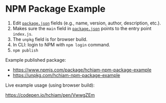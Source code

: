 # NPM Package Example

1. Edit [`package.json`](https://github.com/hchiam/npm-package-example/blob/master/package.json) fields (e.g., name, version, author, description, etc.).
2. Makes sure the `main` field in [`package.json`](https://github.com/hchiam/npm-package-example/blob/master/package.json) points to the entry point `index.js`.
3. The `unpkg` field is for browser build.
4. In CLI: login to NPM with `npm login` command.
5. `npm publish`

Example published package:

* https://www.npmjs.com/package/hchiam-npm-package-example
* https://unpkg.com/hchiam-npm-package-example

Live example usage (using browser build):

https://codepen.io/hchiam/pen/VwwgZEm
